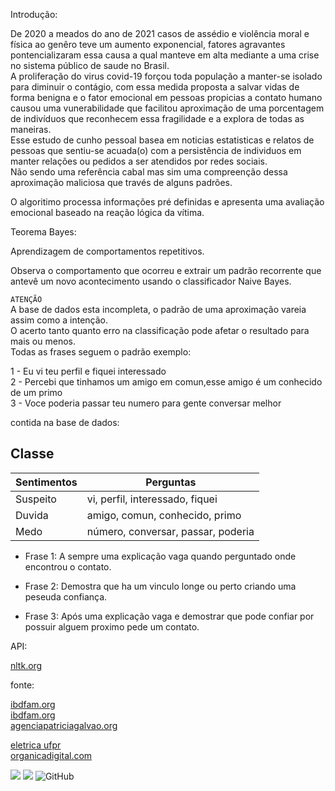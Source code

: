 

Introdução:

De 2020 a meados do ano de 2021 casos de assédio e violência moral e física ao genêro teve um aumento exponencial, fatores agravantes
pontencializaram essa causa a qual manteve em alta mediante a uma crise no sistema público de saude no Brasil.                         
A proliferação do virus covid-19 forçou toda população a manter-se isolado para diminuir o contágio, com essa medida
proposta a salvar vidas de forma benigna  e o fator emocional em pessoas propicias a contato humano causou uma vunerabilidade
que facilitou  aproximação de uma porcentagem de indivíduos que reconhecem essa fragilidade e a explora de todas as maneiras.     
Esse estudo de cunho pessoal basea em noticias estatisticas e relatos de pessoas que sentiu-se acuada(o) com a persistência
de individuos em manter relações ou pedidos a ser atendidos por redes sociais.    
Não sendo uma referência cabal mas sim uma compreenção dessa aproximação maliciosa que través de alguns padrões.

O algoritimo processa informações pré definidas e apresenta uma avaliação emocional baseado na reação lógica da vítima.

Teorema  Bayes:

Aprendizagem de comportamentos repetitivos.

Observa o comportamento que ocorreu e extrair um padrão recorrente que antevê um novo acontecimento usando o classificador Naive Bayes.

`ATENÇÃO`  
A base de dados esta incompleta, o padrão de uma aproximação vareia assim como a intenção.  
O acerto tanto quanto erro na classificação pode afetar o resultado para mais ou menos.  
Todas as frases seguem o padrão exemplo:

1 - Eu vi teu perfil e fiquei interessado   
2 - Percebi que tinhamos um amigo em comun,esse amigo é um conhecido de um primo  
3 - Voce poderia passar teu numero para gente conversar melhor

contida na base de dados:  
## Classe

| Sentimentos       | Perguntas                                                                |
| ----------------- | ------------------------------------------------------------------ |
| Suspeito          | vi, perfil, interessado, fiquei |
| Duvida            | amigo, comun, conhecido, primo |
| Medo              | número, conversar, passar, poderia|


- Frase 1:
A sempre uma explicação vaga quando perguntado onde encontrou o contato.

- Frase 2:
Demostra que ha um vinculo longe ou perto criando uma peseuda confiança.

- Frase 3:
Após uma explicação vaga e demostrar que  pode confiar por possuir alguem proximo pede um contato.


API:  

[nltk.org](https://www.nltk.org/)




fonte:

[ibdfam.org](https://ibdfam.org.br/index.php/noticias/7853/Brasil+teve+648+casos+de+feminic%C3%ADdio+no+primeiro+semestre+de+2020#:~:text=Brasil%20teve%20648%20casos%20de%20feminic%C3%ADdio%20no%20primeiro%20semestre%20de%202020,-19%2F10%2F2020&text=Ao%20menos%20648%20mulheres%20foram,a%20junho%2C%20no%20ano%20passado)  
[ibdfam.org](https://ibdfam.org.br/index.php/noticias/7853/Brasil+teve+648+casos+de+feminic%C3%ADdio+no+primeiro+semestre+de+2020#:~:text=Brasil%20teve%20648%20casos%20de%20feminic%C3%ADdio%20no%20primeiro%20semestre%20de%202020,-19%2F10%2F2020&text=Ao%20menos%20648%20mulheres%20foram,a%20junho%2C%20no%20ano%20passado)  
[agenciapatriciagalvao.org](https://dossies.agenciapatriciagalvao.org.br/dados-e-fontes/fontes/)  


  
[eletrica ufpr](http://www.eletrica.ufpr.br/ufpr2/professor/36/TE808/5-NaiveBayes-AM.pdf)   
[organicadigital.com](https://www.organicadigital.com/blog/algoritmo-de-classificacao-naive-bayes/)

  


 

![](https://img.shields.io/badge/python-3.9-informational?style=flat&logoColor=white&color=blue) ![](https://img.shields.io/badge/nltk-3.6.2-informational?style=flat&logoColor=white&color=blue) ![GitHub](https://img.shields.io/badge/licence-MIT-GREE) 


